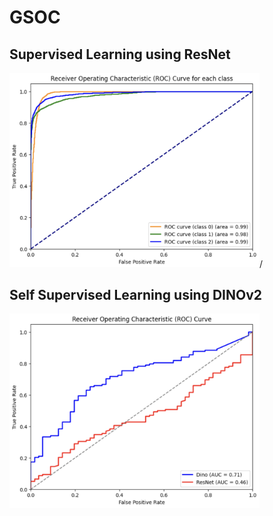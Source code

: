 # GSOC
## Supervised Learning using ResNet
<img src="/images/ROC_RESNET_AUG.png" alt="Example Image" width="400">/
## Self Supervised Learning using DINOv2
<img src="/images/ROC_SSL.png" alt="Example Image" width="400">


